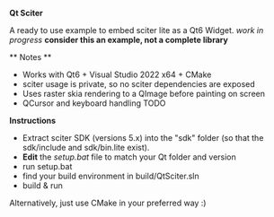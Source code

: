 **Qt Sciter**

A ready to use example to embed sciter lite as a Qt6 Widget.
*work in progress*
**consider this an example, not a complete library**

** Notes **
- Works with Qt6 + Visual Studio 2022 x64 + CMake
- sciter usage is private, so no sciter dependencies are exposed
- Uses raster skia rendering to a QImage before painting on screen
- QCursor and keyboard handling TODO

**Instructions**

- Extract sciter SDK (versions 5.x) into the "sdk" folder (so that the sdk/include and sdk/bin.lite exist).
- **Edit** the *setup.bat* file to match your Qt folder and version
- run setup.bat
- find your build environment in build/QtSciter.sln
- build & run

Alternatively, just use CMake in your preferred way :)
